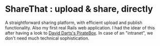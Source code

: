 # ShareThat : upload & share, directly 

A straightforward sharing platform, with efficient upload and publish functionality. Also my first real Rails web application. I had the idear of this after having a look to [David Darts's PirateBox](http://wiki.daviddarts.com/PirateBox_DIY). In case of an "intranet", we don't need much technical sophistication.


